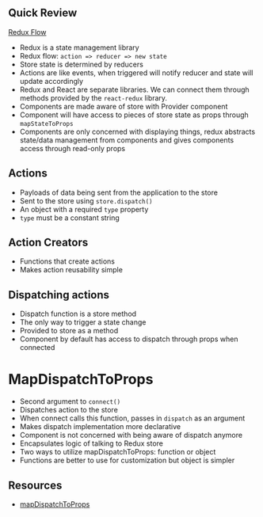 ## Quick Review

[Redux Flow](https://camo.githubusercontent.com/5aba89b6daab934631adffc1f301d17bb273268b/68747470733a2f2f73332e616d617a6f6e6177732e636f6d2f6d656469612d702e736c69642e65732f75706c6f6164732f3336343831322f696d616765732f323438343535322f415243482d5265647578322d7265616c2e676966)

- Redux is a state management library
- Redux flow: `action => reducer => new state`
- Store state is determined by reducers
- Actions are like events, when triggered will notify reducer and state will update accordingly
- Redux and React are separate libraries. We can connect them through methods provided by the `react-redux` library.
- Components are made aware of store with Provider component
- Component will have access to pieces of store state as props through `mapStateToProps`
- Components are only concerned with displaying things, redux abstracts state/data management from components and gives components access through read-only props

## Actions

- Payloads of data being sent from the application to the store
- Sent to the store using `store.dispatch()`
- An object with a required `type` property
- `type` must be a constant string

## Action Creators

- Functions that create actions
- Makes action reusability simple

## Dispatching actions

- Dispatch function is a store method
- The only way to trigger a state change
- Provided to store as a method 
- Component by default has access to dispatch through props when connected

# MapDispatchToProps

- Second argument to `connect()`
- Dispatches action to the store
- When connect calls this function, passes in `dispatch` as an argument
- Makes dispatch implementation more declarative
- Component is not concerned with being aware of dispatch anymore
- Encapsulates logic of talking to Redux store
- Two ways to utilize mapDispatchToProps: function or object
- Functions are better to use for customization but object is simpler

## Resources

- [mapDispatchToProps](https://react-redux.js.org/using-react-redux/connect-mapdispatch)